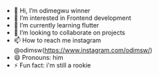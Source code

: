 - 👋 Hi, I’m odimegwu winner
- 👀 I’m interested in Frontend development
- 🌱 I’m currently learning flutter
- 💞️ I’m looking to collaborate on projects
- 📫 How to reach me instagram @odimsw(https://www.instagram.com/odimsw/)
- 😄 Pronouns: him
- ⚡ Fun fact: i'm still a rookie

<!---
odimsw/odimsw is a ✨ special ✨ repository because its `README.md` (this file) appears on your GitHub profile.
You can click the Preview link to take a look at your changes.
--->

